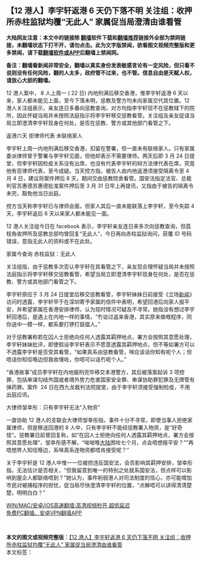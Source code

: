  <h2>【12 港人】李宇轩返港 6 天仍下落不明 关注组：收押所赤柱监狱均覆“无此人” 家属促当局澄清由谁看管</h2> <p class="notice"><b>大陆网友注意：本文中的链接除 <a href="https://github.com/bannedbook/fanqiang" >翻墙</a>软件下载和<a href="https://github.com/killgcd/justmysocks/blob/master/README.md">翻墙推荐</a>链接外全部为禁网链接，未翻墙状态下打不开，请勿点击。此为文字版禁闻，欲看图文视频完整版和更多禁闻，请下载<a href="https://github.com/bannedbook/fanqiang">翻墙软件或APP</a>后翻墙上禁闻网。</p><p>备注：翻墙看新闻非常安全，翻墙以真实身份发表敏感言论有一定风险，但只看不说则没有任何风险，翻的人太多，政府管不过来，也不管。信息自由是天赋人权，请放心大胆的翻墙。</b></p>  <div class="entry">  <p>12 港人案中， 8 人上周一 ( 22 日) 内地刑满后移交香港，惟李宇轩返港 6 天以来，家人都未能见上面，至今下落未明，惩教及警方均未向家属交代其位置。12 港人关注组表示，亲友连日多番向惩教查询，对方均指李宇轩现不在惩教辖下的院所，因此怀疑当局并未按照法庭指示将李宇轩移交惩教看管。关注组及亲友促请当局立即澄清李宇轩现身在何处，是否在惩教、警方或其他部门看管之下。</p> <p>返港六天 拒律师代表 未联络家人</p> <p>李宇轩上周一内地刑满后移交香港，扣留在警署，但一直未有联络家人。只有家属委派律师曾于警署与李宇轩见面，但他却表示不需要律师。两天后即 3 月 24 日提堂，但李宇轩因检疫关系没有出席，也没有代表李宇轩的辩方法律代表在席，究竟他有否律师代表，至今成疑。当天控方指，被告人由内地返港须接受隔离令至 4 月 4 日，建议将案件押后 8 天，期间交由惩教院舍看管。国安法指定法官、总裁判官苏惠德苏惠德批准案件押后至 3 月 31 日早上再提讯，又指由于被告的隔离令未完，豁免他当日出庭。</p>  <p>控方当天称李宇轩已与律师会面，但家人其后一直未能联落上李宇轩，至今失踪 4 天，李宇轩返后 6 天以来家人都未能见一面。</p> <p>12 港人关注组今日在 facebook 表示，李宇轩亲友连日来多次向惩教查询，但荔枝角收押所及惩教总部均曾回复“无此人”，今日再向赤柱监狱询问，获覆 ID 号码错误，意指无此人的资料或不在此处。</p> <p>家属今查询 赤柱监狱：无此人</p>  <p>关注组指，由于惩教多次否认李宇轩在其看管之下，亲友现合理怀疑当局并未按照法庭指示将李宇轩移交惩教看管，希望当局立即澄清李宇轩现身在何处，是否在惩教、警方或其他部门看管之下。</p> <p>李宇轩原应于 3 月 24 日提堂后移交惩教看管，李宇轩妹妹日前接受《立场<span class='wp_keywordlink_affiliate'><a href="https://www.bannedbook.org/" title="新闻">新闻</a></span>》访问时透露，李宇轩早于在深圳寄予家属的信件中表明，希望回港后向家人报平安，并希望家属在香港安排律师，认为现时情况可疑及不寻常。她指没有想过李宇轩回港后，是遇上在内地一样的事情，“冇谂过返来香港，其实原来做嘅程序，同你送中一模一样，都系要打锣打鼓揾人。”</p> <p>对于惩教署称若在囚人士拒绝向任何人透露其羁押地点，署方会按照其意愿处理，李宇轩妹妹批评，即使假设李宇轩表示不愿意透露其羁押地点，但不等如署方可以不透露李宇轩是否受其看管，“如果真系由惩教看管，咪应该话你知有呢个人；但唔话你知佢喺边但我收埋咗，你唔可以话冇呢个人。”</p>  <p>“香港故事”成员李宇轩在内地服刑完毕移交本港警方，其后被落案起诉 3 项控罪，包括串谋勾结外国或者境外势力危害国家安全罪、串谋协助罪犯罪及无牌管有弹药罪。案件  24 日在西九龙裁判法院提堂，由于李宇轩须接受强制检疫，不用出庭应讯。</p> <p>大律师邹幸彤︰只有李宇轩无法“入物资”</p> <p>一直协助 12 港人的支联会大律师邹幸彤指，事件十分不寻常，即使当事人拒绝家属律师，但是移送回港的 8 人中，只有李宇轩不能经惩教署入物资，是“好奇怪”。惩教署日前曾回复称，如“在囚人士拒绝向任何人透露其羁押地点，署方会按照其意愿处理”，邹幸彤感不解，“啱啱喺<span class='wp_keywordlink_affiliate'><a href="https://www.bannedbook.org/" title="大陆" target="_blank">大陆</a></span>困咗七个月，点会唔想报平安？”“再唔想畀人知佢喺边，系咪真系连物资都唔肯接受呢？”</p>  <p>关于李宇轩是 12 港人中惟一一位被控违反国安法，会否影响其羁押安排，邹幸彤指，无法估计是否相关，“但我留意到唯一的特别之处就系国安法，但点样可以影响到屋企人都联络唔到？”她认为，事件削弱港人对司法制度的信心，亦可能增加市民对被捕程序的担忧，促当局尽快澄清李宇轩的位置，“点解唔可以讲得清清楚楚，明明白白？”</p> <p class="texttj"> <a href="https://github.com/bannedbook/fanqiang/wiki/V2ray%E6%9C%BA%E5%9C%BA" target="_blank">WIN/MAC/安卓/iOS高速翻墙:高清视频秒开,超低延迟</a><br/> <a href="https://github.com/bannedbook/fanqiang/wiki/%E7%A6%81%E9%97%BB%E7%BD%91%E5%AE%89%E5%8D%93%E7%BF%BB%E5%A2%99%E6%96%B0%E9%97%BBAPP" target="_blank">免费PC翻墙、安卓VPN翻墙APP</a></p><p> </p><a name='sharetosocial'></a>       <div><b>本文的图文或视频完整版</b>：<a href='https://www.bannedbook.org/bnews/comments/20210327/1514026.html'>【12 港人】李宇轩返港 6 天仍下落不明 关注组：收押所赤柱监狱均覆“无此人” 家属促当局澄清由谁看管</a></div>  </div><!--END ENTRY--> <div class="postfooter"> <div>本文标签：</div>  </div><!--END POSTFOOTER--> 